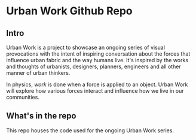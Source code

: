 # Urban Work Github Repo

## Intro
Urban Work is a project to showcase an ongoing series of visual provocations with the intent of inspiring conversation about the forces that influence urban fabric and the way humans live. It's inspired by the works and thoughts of urbanists, designers, planners, engineers and all other manner of urban thinkers.

In physics, *work* is done when a force is applied to an object. Urban Work will explore how various forces interact and influence how we live in our communities.

## What's in the repo
This repo houses the code used for the ongoing Urban Work series.
